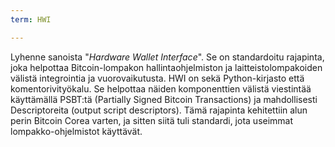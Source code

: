 ```yaml
---
term: HWI

---
```

Lyhenne sanoista "*Hardware Wallet Interface*". Se on standardoitu rajapinta, joka helpottaa Bitcoin-lompakon hallintaohjelmiston ja laitteistolompakoiden välistä integrointia ja vuorovaikutusta. HWI on sekä Python-kirjasto että komentorivityökalu. Se helpottaa näiden komponenttien välistä viestintää käyttämällä PSBT:tä (Partially Signed Bitcoin Transactions) ja mahdollisesti Descriptoreita (output script descriptors). Tämä rajapinta kehitettiin alun perin Bitcoin Corea varten, ja sitten siitä tuli standardi, jota useimmat lompakko-ohjelmistot käyttävät.